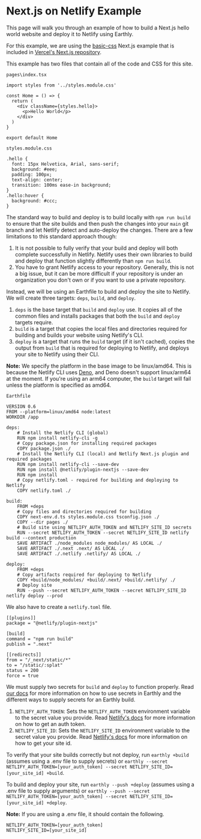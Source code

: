# Next.js on Netlify Example

This page will walk you through an example of how to build a Next.js hello world website and deploy it to Netlify using Earthly.  
  
For this example, we are using the [basic-css](https://github.com/vercel/next.js/tree/canary/examples/basic-css) Next.js example that is included in [Vercel's Next.js repository](https://github.com/vercel/next.js).  
  
This example has two files that contain all of the code and CSS for this site.  
  
`pages\index.tsx`
```
import styles from '../styles.module.css'

const Home = () => {
  return (
    <div className={styles.hello}>
      <p>Hello World</p>
    </div>
  )
}

export default Home
```
  
`styles.module.css`
```
.hello {
  font: 15px Helvetica, Arial, sans-serif;
  background: #eee;
  padding: 100px;
  text-align: center;
  transition: 100ms ease-in background;
}
.hello:hover {
  background: #ccc;
}
```
The standard way to build and deploy is to build locally with `npm run build` to ensure that the site builds and then push the changes into your `main` git branch and let Netlify detect and auto-deploy the changes. There are a few limitations to this standard approach though:
1.  It is not possible to fully verify that your build and deploy will both complete successfully in Netlify. Netlify uses their own libraries to build and deploy that function slightly differently than `npm run build`.
2.  You have to grant Netlify access to your repository. Generally, this is not a big issue, but it can be more difficult if your repository is under an organization you don't own or if you want to use a private repository.
  
Instead, we will be using an Earthfile to build and deploy the site to Netlify. We will create three targets: `deps`, `build`, and `deploy`.
1.  `deps` is the base target that `build` and `deploy` use. It copies all of the common files and installs packages that both the `build` and `deploy` targets require.
2.  `build` is a target that copies the local files and directories required for building and builds your website using Netlify's CLI.
3.  `deploy` is a target that runs the `build` target (if it isn't cached), copies the output from `build` that is required for deploying to Netlify, and deploys your site to Netlify using their CLI.
  
**Note:** We specify the platform in the base image to be linux/amd64. This is because the Netlify CLI uses [Deno](https://deno.land/), and Deno doesn't support linux/arm64 at the moment. If you're using an arm64 computer, the `build` target will fail unless the platform is specified as amd64.  
  
`Earthfile`
```
VERSION 0.6
FROM --platform=linux/amd64 node:latest
WORKDIR /app

deps:
    # Install the Netlify CLI (global)
    RUN npm install netlify-cli -g
    # Copy package.json for installing required packages
    COPY package.json ./
    # Install the Netlify CLI (local) and Netlify Next.js plugin and required packages
    RUN npm install netlify-cli --save-dev
    RUN npm install @netlify/plugin-nextjs --save-dev
    RUN npm install
    # Copy netlify.toml - required for building and deploying to Netlify
    COPY netlify.toml ./

build:
    FROM +deps
    # Copy files and directories required for building
    COPY next-env.d.ts styles.module.css tsconfig.json ./
    COPY --dir pages ./
    # Build site using NETLIFY_AUTH_TOKEN and NETLIFY_SITE_ID secrets
    RUN --secret NETLIFY_AUTH_TOKEN --secret NETLIFY_SITE_ID netlify build --context production
    SAVE ARTIFACT ./node_modules node_modules/ AS LOCAL ./
    SAVE ARTIFACT ./.next .next/ AS LOCAL ./
    SAVE ARTIFACT ./.netlify .netlify/ AS LOCAL ./

deploy:
    FROM +deps
    # Copy artifacts required for deploying to Netlify
    COPY +build/node_modules/ +build/.next/ +build/.netlify/ ./
    # Deploy site
    RUN --push --secret NETLIFY_AUTH_TOKEN --secret NETLIFY_SITE_ID netlify deploy --prod
```
We also have to create a `netlify.toml` file.
```
[[plugins]]
package = "@netlify/plugin-nextjs"

[build]
command = "npm run build"
publish = ".next"

[[redirects]]
from = "/_next/static/*"
to = "/static/:splat"
status = 200
force = true
```
We must supply two secrets for `build` and `deploy` to function properly. Read [our docs](https://docs.earthly.dev/docs/guides/build-args#passing-secrets-to-run-commands) for more information on how to use secrets in Earthly and the different ways to supply secrets for an Earthly build.
1.  `NETLIFY_AUTH_TOKEN`:  Sets the `NETLIFY_AUTH_TOKEN` environment variable to the secret value you provide. Read [Netlify's docs](https://docs.netlify.com/cli/get-started/#authentication) for more information on how to get an auth token.
2.  `NETLIFY_SITE_ID`:  Sets the `NETLIFY_SITE_ID` environment variable to the secret value you provide. Read [Netlify's docs](https://docs.netlify.com/cli/get-started/#link-with-an-environment-variable) for more information on how to get your site id.
  
To verify that your site builds correctly but not deploy, run `earthly +build` (assumes using a .env file to supply secrets) or `earthly --secret NETLIFY_AUTH_TOKEN=[your_auth_token] --secret NETLIFY_SITE_ID=[your_site_id] +build`.
  
To build and deploy your site, run `earthly --push +deploy` (assumes using a .env file to supply arguments) or `earthly --push --secret NETLIFY_AUTH_TOKEN=[your_auth_token] --secret NETLIFY_SITE_ID=[your_site_id] +deploy`.

**Note:** If you are using a .env file, it should contain the following.
```
NETLIFY_AUTH_TOKEN=[your_auth_token]
NETLIFY_SITE_ID=[your_site_id]
```
